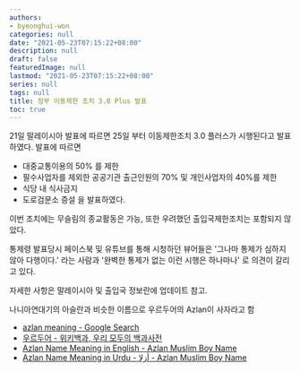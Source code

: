 ```yaml
---
authors:
- byeonghui-won
categories: null
date: "2021-05-23T07:15:22+08:00"
description: null
draft: false
featuredImage: null
lastmod: "2021-05-23T07:15:22+08:00"
series: null
tags: null
title: 정부 이동제한 조치 3.0 Plus 발표
toc: true
---
```


21일 말레이시아 발표에 따르면 25일 부터 이동제한조치 3.0 플러스가 시행된다고 발표하였다. 발표에 따르면 

+ 대중교통이용의 50% 를 제한
+ 필수사업자를 제외한 공공기관 출근인원의 70% 및 개인사업자의 40%를 제한
+ 식당 내 식사금지
+ 도로검문소 증설
을 발표하였다. 

이번 조치에는 무슬림의 종교활동은 가능, 또한 우려했던 출입국제한조치는 포함되지 않았다. 

통제령 발표당시 페이스북 및 유튜브를 통해 시청하던 뷰어들은 '그나마 통제가 심하지 않아 다행이다.' 라는 사람과 '완벽한 통제가 없는 이런 시행은 하나마나' 로 의견이 갈리고 있다.

자세한 사항은 말레이시아 및 출입국 정보란에 업데이트 참고.



나니아연대기의 아슬란과 비슷한 이름으로 우르두어의 Azlan이 사자라고 함

* [azlan meaning - Google Search](https://www.google.com/search?q=azlan+meaning&oq=azlan+meaning&aqs=chrome..69i57.3538j0j4&sourceid=chrome&ie=UTF-8)
* [우르두어 - 위키백과, 우리 모두의 백과사전](https://ko.wikipedia.org/wiki/%EC%9A%B0%EB%A5%B4%EB%91%90%EC%96%B4)
* [Azlan Name Meaning in English - Azlan Muslim Boy Name](https://www.urdupoint.com/islamic-names/azlan-name-meaning-in-english-88781.html#:~:text=Azlan%20is%20a%20Muslim%20Boy,Azlan%20name%20meaning%20is%20Lion.&text=The%20name%20is%20originated%20from,of%20Azlan%20name%20is%202.)
* [Azlan Name Meaning in Urdu - أزلا - Azlan Muslim Boy Name](https://www.urdupoint.com/names/boys/azlan-name-urdu/88781.html)
